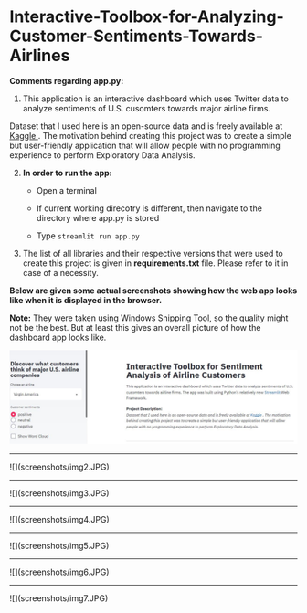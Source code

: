 # Interactive-Toolbox-for-Analyzing-Customer-Sentiments-Towards-Airlines

**Comments regarding app.py:**

1. This application is an interactive dashboard which uses Twitter data to analyze sentiments of U.S. cusomters towards major airline firms. 

  <p>
    Dataset that I used here is an open-source data and is freely available at 
    <a href="https://www.kaggle.com/crowdflower/twitter-airline-sentiment"> Kaggle </a>.
    The motivation behind creating this project was to create a simple but user-friendly application that will allow people
    with no programming experience to perform Exploratory Data Analysis.
  </p>
    

2. **In order to run the app:**	

	- Open a terminal 	

	-  If current working direcotry is different, then navigate to the directory where app.py is stored
	
	- Type `streamlit run app.py`

	
3. The list of all libraries and their respective versions that were used to create this project is given in **requirements.txt** file. Please refer to it in case of a necessity.


<b>Below are given some actual screenshots showing how the web app looks like when it is displayed in the browser.</b>

<b>Note:</b> They were taken using Windows Snipping Tool, so the quality might not be the best. But at least this gives an overall picture of how the dashboard app looks like.

![](screenshots/img1.JPG)
<hr>
![](screenshots/img2.JPG)
<hr>
![](screenshots/img3.JPG)
<hr>
![](screenshots/img4.JPG)
<hr>
![](screenshots/img5.JPG)
<hr>
![](screenshots/img6.JPG)
<hr>
![](screenshots/img7.JPG)
